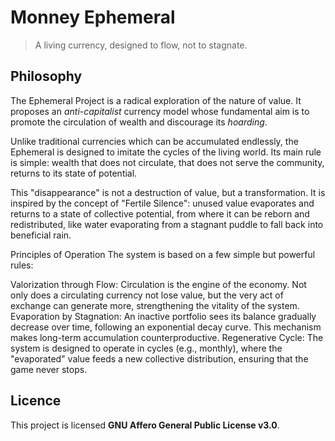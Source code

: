 # Monney Ephemeral

> A living currency, designed to flow, not to stagnate.

## Philosophy

The Ephemeral Project is a radical exploration of the nature of value. It proposes an *anti-capitalist* currency model whose fundamental aim is to promote the circulation of wealth and discourage its *hoarding*.

Unlike traditional currencies which can be accumulated endlessly, the Ephemeral is designed to imitate the cycles of the living world. Its main rule is simple: wealth that does not circulate, that does not serve the community, returns to its state of potential.

This "disappearance" is not a destruction of value, but a transformation. It is inspired by the concept of "Fertile Silence": unused value evaporates and returns to a state of collective potential, from where it can be reborn and redistributed, like water evaporating from a stagnant puddle to fall back into beneficial rain.

Principles of Operation
The system is based on a few simple but powerful rules:

Valorization through Flow: Circulation is the engine of the economy. Not only does a circulating currency not lose value, but the very act of exchange can generate more, strengthening the vitality of the system.
Evaporation by Stagnation: An inactive portfolio sees its balance gradually decrease over time, following an exponential decay curve. This mechanism makes long-term accumulation counterproductive.
Regenerative Cycle: The system is designed to operate in cycles (e.g., monthly), where the "evaporated" value feeds a new collective distribution, ensuring that the game never stops.

## Licence

This project is licensed **GNU Affero General Public License v3.0**.
